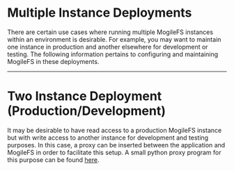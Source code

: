 # Multiple Instance Deployments #

There are certain use cases where running multiple MogileFS instances within an environment is desirable.  For example, you may want to maintain one instance in production and another elsewhere for development or testing.  The following information pertains to configuring and maintaining MogileFS in these deployments.

-------------

# Two Instance Deployment (Production/Development) #

It may be desirable to have read access to a production MogileFS instance but with write access to another instance for development and testing purposes.  In this case, a proxy can be inserted between the application and MogileFS in order to facilitate this setup.  A small python proxy program for this purpose can be found [here](http://github.com/dankosaur/moxie).